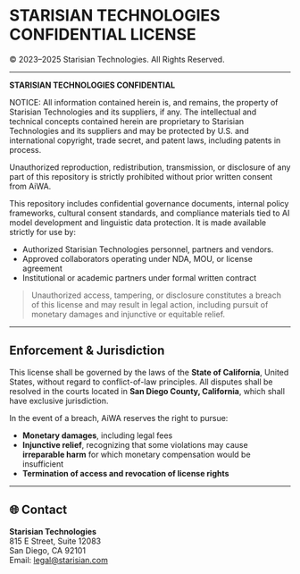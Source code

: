 # STARISIAN TECHNOLOGIES CONFIDENTIAL LICENSE

© 2023–2025 Starisian Technologies. All Rights Reserved.

---

**STARISIAN TECHNOLOGIES CONFIDENTIAL**

NOTICE: All information contained herein is, and remains, the property of Starisian Technologies and its suppliers, if any. The intellectual and technical concepts contained herein are proprietary to Starisian Technologies and its suppliers and may be protected by U.S. and international copyright, trade secret, and patent laws, including patents in process.

Unauthorized reproduction, redistribution, transmission, or disclosure of any part of this repository is strictly prohibited without prior written consent from AiWA.

This repository includes confidential governance documents, internal policy frameworks, cultural consent standards, and compliance materials tied to AI model development and linguistic data protection. It is made available strictly for use by:

- Authorized Starisian Technologies personnel, partners and vendors.
- Approved collaborators operating under NDA, MOU, or license agreement
- Institutional or academic partners under formal written contract

> Unauthorized access, tampering, or disclosure constitutes a breach of this license and may result in legal action, including pursuit of monetary damages and injunctive or equitable relief.

---

## Enforcement & Jurisdiction

This license shall be governed by the laws of the **State of California**, United States, without regard to conflict-of-law principles. All disputes shall be resolved in the courts located in **San Diego County, California**, which shall have exclusive jurisdiction.

In the event of a breach, AiWA reserves the right to pursue:

- **Monetary damages**, including legal fees
- **Injunctive relief**, recognizing that some violations may cause **irreparable harm** for which monetary compensation would be insufficient
- **Termination of access and revocation of license rights**

---

## 🌐 Contact
**Starisian Technologies**  
815 E Street, Suite 12083  
San Diego, CA 92101  
Email: [legal@starisian.com](mailto:legal@starisian.com)
